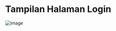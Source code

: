 # Tampilan Halaman Login

![image](https://github.com/user-attachments/assets/ac350283-03a1-4bd8-bd5d-148c9274e7c9)

